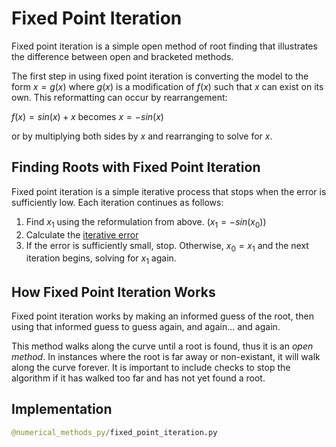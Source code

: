 # Fixed Point Iteration

Fixed point iteration is a simple open method of root finding that illustrates the difference between open and bracketed methods.

The first step in using fixed point iteration is converting the model to the form $x = g(x)$ where $g(x)$ is a modification of $f(x)$ such that $x$ can exist on its own. This reformatting can occur by rearrangement:

$f(x) = sin(x) + x$ becomes $x = -sin(x)$

or by multiplying both sides by $x$ and rearranging to solve for $x$.

## Finding Roots with Fixed Point Iteration

Fixed point iteration is a simple iterative process that stops when the error is sufficiently low. Each iteration continues as follows:

1. Find $x_1$ using the reformulation from above. ($x_1 = -sin(x_0)$)
2. Calculate the [iterative error](/error)
3. If the error is sufficiently small, stop. Otherwise, $x_0 = x_1$ and the next iteration begins, solving for $x_1$ again.

## How Fixed Point Iteration Works

Fixed point iteration works by making an informed guess of the root, then using that informed guess to guess again, and again... and again.

This method walks along the curve until a root is found, thus it is an *open method*. In instances where the root is far away or non-existant, it will walk along the curve forever. It is important to include checks to stop the algorithm if it has walked too far and has not yet found a root.

## Implementation

```py example fixed point iteration with divide by zero considerations
@numerical_methods_py/fixed_point_iteration.py
```
